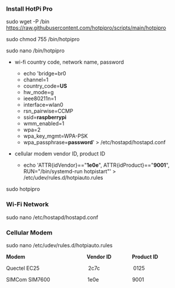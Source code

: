 **<h3>Install HotPi Pro</h3>**

sudo wget -P /bin https://raw.githubusercontent.com/hotpipro/scripts/main/hotpipro

sudo chmod 755 /bin/hotpipro

sudo nano /bin/hotpipro

- wi-fi country code, network name, password

  - echo 'bridge=br0
  - channel=1
  - country_code=**US**
  - hw_mode=g
  - ieee80211n=1
  - interface=wlan0
  - rsn_pairwise=CCMP
  - ssid=**raspberrypi**
  - wmm_enabled=1
  - wpa=2
  - wpa_key_mgmt=WPA-PSK
  - wpa_passphrase=**password**' > /etc/hostapd/hostapd.conf

- cellular modem vendor ID, product ID

  - echo 'ATTR{idVendor}=="**1e0e**", ATTR{idProduct}=="**9001**", RUN="/bin/systemd-run hotpistart"' > /etc/udev/rules.d/hotpiauto.rules

sudo hotpipro

**<h3>Wi-Fi Network</h3>**

sudo nano /etc/hostapd/hostapd.conf

**<h3>Cellular Modem</h3>**

sudo nano /etc/udev/rules.d/hotpiauto.rules

**Modem**&emsp;&emsp;&emsp;&emsp;&emsp;&emsp;&emsp;&emsp;&emsp;&emsp;&emsp;&emsp;**Vendor ID**&emsp;&emsp;&emsp;&emsp;**Product ID**

Quectel EC25&emsp;&emsp;&emsp;&emsp;&emsp;&emsp;&emsp;&emsp;&emsp;&ensp;2c7c&emsp;&emsp;&emsp;&emsp;&emsp;&emsp;&ensp;0125

SIMCom SIM7600&emsp;&emsp;&emsp;&emsp;&emsp;&emsp;&emsp;&nbsp;1e0e&emsp;&emsp;&emsp;&emsp;&emsp;&emsp;&ensp;9001
